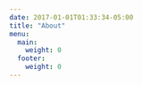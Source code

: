 ```yaml
---
date: 2017-01-01T01:33:34-05:00
title: "About"
menu:
  main:
    weight: 0
  footer:
    weight: 0
---
```

